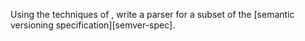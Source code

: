 Using the techniques of <span x="regex-parser"></span>,
write a parser for a subset of the [semantic versioning specification][semver-spec].
